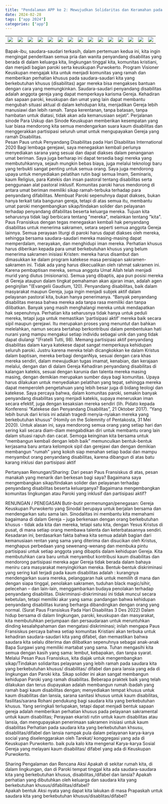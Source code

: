 ```yaml
---
title: "Pendalaman APP ke 2: Mewujudkan Solidaritas dan Keramahan pada Kaum Disabilitas"
date: 2024-02-28
tags: ["app 2024"]
categories: ["app"]
---
```

| | | | | | | | | | | | | | | |
|---|---|---|---|---|---|---|---|---|---|---|---|---|---|---|
| ![](/img/app28feb243.avif) | ![](/img/app28feb248.avif) | ![](/img/app28feb2410.avif) | ![](/img/app28feb2411.avif) | ![](/img/app28feb2412.avif) | ![](/img/app28feb2413.avif) | ![](/img/app28feb2414.avif) | ![](/img/app28feb244.avif) | ![](/img/app28feb245.avif) | ![](/img/app28feb246.avif) | ![](/img/app28feb247.avif) | ![](/img/app28feb249.avif) | ![](/img/app28feb24.avif) | ![](/img/app28feb241.avif) | ![](/img/app28feb242.avif) | 

Bapak-ibu, saudara-saudari terkasih, dalam pertemuan kedua ini, kita ingin mengingat penderitaan semua pria dan wanita penyandang disabilitas yang berada di dalam keluarga kita, lingkungan tinggal kita, komunitas kristiani, dan menjadi bagian paroki serta keuskupan Purwokerto. Program Visioner Keuskupan mengajak kita untuk menjadi komunitas yang ramah dan memberikan perhatian khusus pada saudara-saudari kita yang berkebutuhan khusus (disabilitas) agar mereka bisa mengakses bantuan dengan cara yang memungkinkan.
Saudara-saudari penyandang disabilitas adalah anggota gereja yang dapat memperkaya karisma Gereja. Kehadiran dan sapaan paroki, keuskupan dan umat yang lain dapat membantu mengubah situasi aktual di dalam kehidupan kita, menjadikan Gereja lebih manusiawi dan lebih ramah. Tanpa kerentanan, tanpa batasan, tanpa hambatan untuk diatasi, tidak akan ada kemanusiaan sejati”. Perjalanan sinode Para Uskup dan Sinode Keuskupan memberikan kesempatan yang luar biasa mendorong kita semua mendengarkan suara kaum disabilitas dan menggerakkan partisipasi seluruh umat untuk mengupayakan Gereja yang ramah Disabilitas.   
Pesan Paus untuk Penyandang Disabilitas pada Hari Disabilitas International 2020
Bagi lembaga gerejawi, saya menegaskan kembali perlunya menyediakan sarana yang sesuai dan dapat diakses dalam penanganan umat beriman. Saya juga berharap ini dapat tersedia bagi mereka yang membutuhkannya, sejauh mungkin bebas biaya, juga melalui teknologi baru yang terbukti sangat penting untuk semua orang. Saya juga mendorong upaya untuk menyediakan pelatihan rutin bagi semua Imam, Seminaris, kaum Religius, para Katekis dan insan pastoral tentang disabilitas serta penggunaan alat pastoral inklusif. 
Komunitas paroki harus mendorong di antara umat beriman memiliki sikap ramah-terbuka terhadap para penyandang difabilitas. Membuat Paroki sepenuhnya dapat diakses, bukan hanya terkait tata bangunan gereja, tetapi di atas semua itu, membantu umat paroki mengembangkan sikap/tindakan solider dan pelayanan terhadap penyandang difabilitas beserta keluarga mereka. Tujuan kita seharusnya tidak lagi berbicara tentang "mereka", melainkan tentang "kita".
Paus Fransiskus dengan tegas menegaskan kembali hak penyandang disabilitas untuk menerima sakramen, setara seperti semua anggota Gereja lainnya. Semua perayaan liturgi di paroki harus dapat diakses oleh mereka, sehingga bersama saudara-saudari mereka masing-masing dapat memperdalam, merayakan, dan menghidupi iman mereka. Perhatian khusus harus diberikan kepada para umat berkebutuhan khusus yang belum menerima sakramen inisiasi Kristen: mereka harus disambut dan dimasukkan ke dalam program katekese masa persiapan sakramen-sakramen ini. Tidak ada yang harus dikecualikan oleh rahmat sakramen ini. Karena pembaptisan mereka, semua anggota Umat Allah telah menjadi murid yang diutus (misionaris). Semua yang dibaptis, apa pun posisi mereka di Gereja ataupun dalam tingkat pemahaman akan ajaran iman, adalah agen penginjilan ”(Evangelii Gaudium, 120). 
Penyandang disabilitas, baik dalam masyarakat maupun Gereja, juga ingin menjadi subjek aktif dalam pelayanan pastoral kita, bukan hanya penerimanya. “Banyak penyandang disabilitas merasa bahwa mereka ada tanpa rasa memiliki dan tanpa dilibatkan. Banyak yang masih menghalangi mereka untuk mendapatkan hak sepenuhnya. Perhatian kita seharusnya tidak hanya untuk peduli mereka, tetapi juga untuk memastikan 'partisipasi aktif' mereka baik secara sipil maupun gerejawi. Itu merupakan proses yang menuntut dan bahkan melelahkan, namun secara bertahap berkontribusi dalam pembentukan hati nurani yang mampu mengakui setiap individu sebagai unik dan yang tidak dapat diulangi ”(Fratelli Tutti, 98). Memang partisipasi aktif penyandang disabilitas dalam karya katekese dapat sangat memperkaya kehidupan seluruh paroki. Justru karena mereka telah dicangkokkan ke dalam Kristus dalam baptisan, mereka berbagi denganNya, sesuai dengan cara khas mereka sendiri, dalam mewujudkan tugas imamat, kenabian, dan kerajaan melalui, dengan dan di dalam Gereja
Kehadiran penyandang disabilitas di kalangan katekis, sesuai dengan karunia dan talenta mereka masing masing, dengan demikian merupakan sumber daya bagi komunitas. Upaya harus dilakukan untuk menyediakan pelatihan yang tepat, sehingga mereka dapat memperoleh pengetahuan yang lebih besar juga di bidang teologi dan katekese. Saya percaya bahwa, dalam komunitas paroki, semakin banyak penyandang disabilitas yang menjadi katekis, supaya meneruskan iman secara efektif, juga dengan kesaksian mereka sendiri (lih. Pidato kepada Konferensi “Katekese dan Penyandang Disabilitas”, 21 Oktober 2017). “Yang lebih buruk dari krisis ini adalah tragedi menyia-nyiakan mereka yang berkebutuhan khusus” (Homily on the Solemnity of Pentakosta, 31 Mei 2020). Untuk alasan ini, saya mendorong semua orang yang setiap hari dan sering kali secara diam-diam mengabdikan diri untuk membantu orang lain dalam situasi rapuh dan cacat. Semoga keinginan kita bersama untuk “membangun kembali dengan lebih baik” memunculkan bentuk-bentuk kerjasama baru antara kelompok sipil dan gerejawi dan dengan demikian membangun "rumah" yang kokoh siap menahan setiap badai dan mampu menyambut orang penyandang disabilitas, karena dibangun di atas batu karang inklusi dan partisipasi aktif

Pertanyaan Renungan/Sharing:
Dari pesan Paus Fransiskus di atas, pesan manakah yang menarik dan berkesan bagi saya? 
Bagaimana saya mengembangkan sikap/tindakan solider dan pelayanan terhadap penyandang disabilitas beserta keluarganya? 
Bagaimana mengembangkan komunitas lingkungan atau Paroki yang inklusif dan partisipasi aktif?

RENUNGAN / PENEGASAN
Butir-butir permenungan/penegasan:
Gereja Keuskupan Purwokerto yang Sinodal berupaya untuk berjalan bersama dan mendengarkan satu sama lain. Sinodalitas ini membantu kita memahami bagaimana di dalam Gereja – juga berkenaan dengan orang berkebutuhan khusus - tidak ada kita dan mereka, tetapi satu kita, dengan Yesus Kristus di pusat, di mana setiap orang membawa talenta dan keterbatasannya sendiri. Kesadaran ini, berdasarkan fakta bahwa kita semua adalah bagian dari kemanusiaan rentan yang sama yang diterima dan disucikan oleh Kristus, menghapus perbedaan yang sewenang-wenang dan membuka pintu partisipasi untuk setiap anggota yang dibaptis dalam kehidupan Gereja. 
Kita membutuhkan cara baru untuk menyambut kontribusi kaum disabilitas dan mendorong partisipasi mereka agar Gereja tidak berada dalam bahaya meniru cara masyarakat menyingkirkan mereka. Bentuk-bentuk diskriminasi yang sering kali terjadi pada kaum disabilitas adalah : kurangnya mendengarkan suara mereka, pelanggaran hak untuk memilih di mana dan dengan siapa tinggal, penolakan sakramen, tuduhan black magic/sihir, pelecehan – dan lain-lain, menggambarkan budaya penolakan terhadap penyandang disabilitas. Diskriminasi-diskriminasi ini tidak muncul secara kebetulan, tetapi memiliki akar yang sama: pandangan bahwa kehidupan penyandang disabilitas kurang berharga dibandingkan dengan orang yang normal. (Surat Paus Fransiskus Pada Hari Disabilitas 3 Des 2022)
Dalam hidup bersama di dalam lingkungan, paroki, keuskupan dan masyarakat, kita membutuhkan perjumpaan dan persaudaraan untuk meruntuhkan dinding kesalahpahaman dan mengatasi diskriminasi; inilah mengapa Paus Fransiskus percaya bahwa setiap komunitas Kristiani akan terbuka untuk kehadiran saudara-saudari kita yang difabel, dan memastikan bahwa saudara kita selalu diterima dan dilibatkan sepenuhnya sebagai anak-anak Bapa Surgawi yang memiliki martabat yang sama. Tuhan mengasihi kita semua dengan kasih yang sama: lembut, kebapakan, dan tanpa syarat.
Melalui Pesan Paus Fransiskus, kita diajak untuk mengembangkan sikap/Tindakan solidaritas pelayanan yang lebih ramah pada saudara kita yang berkebutuhan khusus/ disabilitas/ difabel dan para lansia yang ada di lingkungan dan Paroki kita. Sikap solider ini akan sangat membangun kehidupan Paroki yang ramah disabilitas. Beberapa praktek baik yang telah dilakukan dan terus diupayakan adalah membangun rumah ibadah yang ramah bagi kaum disabilitas dengan; menyediakan tempat khusus untuk kaum disabilitas dan lansia, sarana sanitasi khusus untuk kaum disabilitas, fasilitas/sarana Rohani pendukung bagi saudara kita yang berkebutuhan khusus. Yang seringkali terlupakan, tetapi dapat menjadi bentuk sapaan gereja adalah memberikan perhatian khusus pada pelayanan sakramental untuk kaum disabilitas; Perayaan ekaristi rutin untuk kaum disabilitas atau lansia, dan mengupayakan penerimaan sakramen inisiasi untuk kaum disabilitas 
Perhatian pada saudara kita yang berkebutuhan khsusu, disabilitas/difabel dan lansia nampak pula dalam pelayanan karya-karya social yang diselenggarakan oleh Tarekat/ konggregasi yang ada di Keuskupan Purwokerto. baik pula kalo kita mengenal Karya-karya Sosial Gereja yang melayani kaum disabilitas/ difabel yang ada di Keuskupan Purwokerto.

Sharing Pengalaman dan Rencana Aksi
Apakah di sekitar rumah kita, di dalam lingkungan, dan di Paroki tempat tinggal kita ada saudara-saudara kita yang berkebutuhan khusus, disabilitas,/difabel dan lansia? 
Apakah perhatian yang dibutuhkan oleh keluarga dan saudara kita yang berkebutuhan khusus/difabilitas/difabel?  
Apakah bentuk Aksi nyata yang dapat kita lakukan di masa Prapaskah untuk saudara kita yang berkebutuhan khusus/disablitas/difabel?

